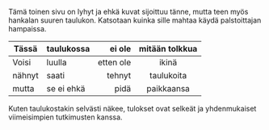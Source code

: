 Tämä toinen sivu on lyhyt ja ehkä kuvat sijoittuu tänne, mutta teen myös hankalan suuren taulukon. Katsotaan kuinka sille mahtaa käydä palstoittajan hampaissa.  

| Tässä | taulukossa | ei ole | mitään tolkkua |
| -------------- | :--------- | ----------: | :----------: |
| Voisi | luulla | etten ole | ikinä |
| nähnyt | saati | tehnyt | taulukoita |
| mutta | se ei ehkä | pidä | paikkaansa |

Kuten taulukostakin selvästi näkee, tulokset ovat selkeät ja yhdenmukaiset viimeisimpien tutkimusten kanssa.
